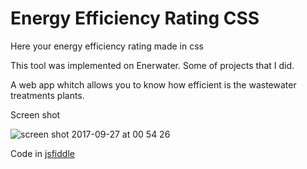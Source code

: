 # Energy Efficiency Rating CSS

Here your energy efficiency rating made in css

This tool was implemented on Enerwater. Some of projects that I did.

A web app whitch allows you to know how efficient is the wastewater treatments plants.

Screen shot

![screen shot 2017-09-27 at 00 54 26](https://user-images.githubusercontent.com/25980900/30888009-76b482c0-a31e-11e7-95ba-9e8b9d6c575a.png)


Code in [jsfiddle](https://jsfiddle.net/ISanchezDev/LdcLc06r/48/)
